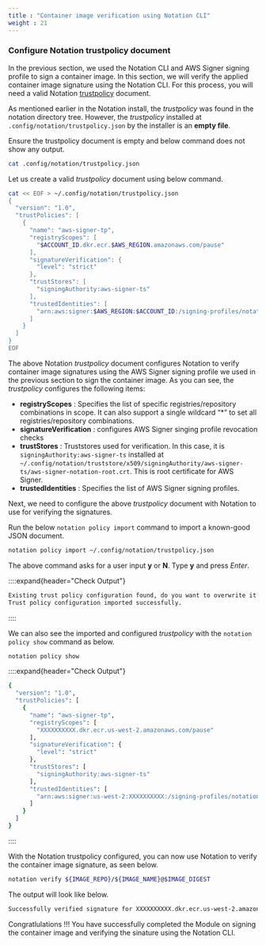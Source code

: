 ```yaml
---
title : "Container image verification using Notation CLI"
weight : 21
---
```


### Configure Notation trustpolicy document

In the previous section, we used the Notation CLI and AWS Signer signing profile to sign a container image. In this section, we will verify the applied container image signature using the Notation CLI. For this process, you will need a valid Notation [trustpolicy](https://notaryproject.dev/docs/tutorials/trust-policy/) document.

As mentioned earlier in the Notation install, the *trustpolicy* was found in the notation directory tree. However, the *trustpolicy* installed at `.config/notation/trustpolicy.json` by the installer is an **empty file**.

Ensure the trustpolicy document is empty and below command does not show any output.

```bash
cat .config/notation/trustpolicy.json
```
 Let us create a valid *trustpolicy* document using below command.

```bash
cat << EOF > ~/.config/notation/trustpolicy.json
{
  "version": "1.0",
  "trustPolicies": [
    {
      "name": "aws-signer-tp",
      "registryScopes": [
        "$ACCOUNT_ID.dkr.ecr.$AWS_REGION.amazonaws.com/pause"
      ],
      "signatureVerification": {
        "level": "strict"
      },
      "trustStores": [
        "signingAuthority:aws-signer-ts"
      ],
      "trustedIdentities": [
        "arn:aws:signer:$AWS_REGION:$ACCOUNT_ID:/signing-profiles/notation_test"
      ]
    }
  ]
}
EOF
```

The above Notation *trustpolicy* document configures Notation to verify container image signatures using the AWS Signer signing profile we used in the previous section to sign the container image. As you can see, the *trustpolicy* configures the following items:

* **registryScopes** : Specifies the list of specific registries/repository combinations in scope. It can also support a single wildcard “*” to set all registries/repository combinations.
* **signatureVerification** : configures AWS Signer singing profile revocation checks
* **trustStores** :  Truststores used for verification. In this case, it is `signingAuthority:aws-signer-ts` installed at `~/.config/notation/truststore/x509/signingAuthority/aws-signer-ts/aws-signer-notation-root.crt`. This is root certificate for AWS Signer.
* **trustedIdentities** : Specifies the list of AWS Signer signing profiles.

Next, we need to configure the above *trustpolicy* document with Notation to use for verifying the signatures. 

Run the below `notation policy import` command to import a known-good JSON document.

```bash
notation policy import ~/.config/notation/trustpolicy.json 
```
The above command asks for a user input **y** or **N**. Type **y** and press *Enter*.

::::expand{header="Check Output"}
```bash
Existing trust policy configuration found, do you want to overwrite it? [y/N] y
Trust policy configuration imported successfully.
```
::::

We can also see the imported and configured *trustpolicy* with the `notation policy show` command as below.

```bash
notation policy show
```

::::expand{header="Check Output"}
```bash
{
  "version": "1.0",
  "trustPolicies": [
    {
      "name": "aws-signer-tp",
      "registryScopes": [
        "XXXXXXXXXX.dkr.ecr.us-west-2.amazonaws.com/pause"
      ],
      "signatureVerification": {
        "level": "strict"
      },
      "trustStores": [
        "signingAuthority:aws-signer-ts"
      ],
      "trustedIdentities": [
        "arn:aws:signer:us-west-2:XXXXXXXXXX:/signing-profiles/notation_test"
      ]
    }
  ]
}
```
::::


With the Notation trustpolicy configured, you can now use Notation to verify the container image signature, as seen below.

```bash
notation verify ${IMAGE_REPO}/${IMAGE_NAME}@$IMAGE_DIGEST
```
The output will look like below.

```bash
Successfully verified signature for XXXXXXXXXX.dkr.ecr.us-west-2.amazonaws.com/pause@sha256:33f19d2d8ba5fc17ac1099a840b0feac5f40bc6ac02d99891dbd13b0e204af4e
```

Congratlulations !!! You have successfully completed the Module on signing the container image and verifying the sinature using the Notation CLI.





